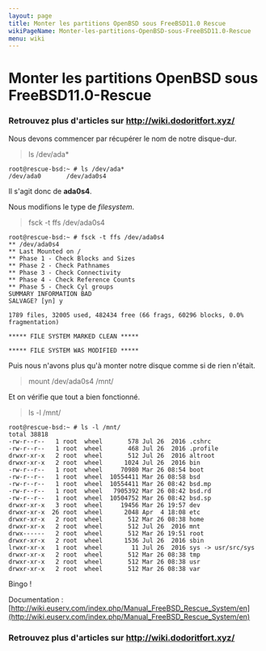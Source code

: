 ```yaml
---
layout: page
title: Monter les partitions OpenBSD sous FreeBSD11.0 Rescue
wikiPageName: Monter-les-partitions-OpenBSD-sous-FreeBSD11.0-Rescue
menu: wiki
---
```


# Monter les partitions OpenBSD sous FreeBSD11.0-Rescue

### **Retrouvez plus d'articles sur http://wiki.dodoritfort.xyz/**

Nous devons commencer par récupérer le nom de notre disque-dur.

> ls /dev/ada*

```
root@rescue-bsd:~ # ls /dev/ada*
/dev/ada0       /dev/ada0s4
```

Il s'agit donc de **ada0s4**.

Nous modifions le type de _filesystem_.

> fsck -t ffs /dev/ada0s4

```
root@rescue-bsd:~ # fsck -t ffs /dev/ada0s4
** /dev/ada0s4
** Last Mounted on /
** Phase 1 - Check Blocks and Sizes
** Phase 2 - Check Pathnames
** Phase 3 - Check Connectivity
** Phase 4 - Check Reference Counts
** Phase 5 - Check Cyl groups
SUMMARY INFORMATION BAD
SALVAGE? [yn] y

1789 files, 32005 used, 482434 free (66 frags, 60296 blocks, 0.0% fragmentation)

***** FILE SYSTEM MARKED CLEAN *****

***** FILE SYSTEM WAS MODIFIED *****
```

Puis nous n'avons plus qu'à monter notre disque comme si de rien n'était.

> mount /dev/ada0s4 /mnt/

Et on vérifie que tout a bien fonctionné.

> ls -l /mnt/

```
root@rescue-bsd:~ # ls -l /mnt/
total 38818
-rw-r--r--   1 root  wheel       578 Jul 26  2016 .cshrc
-rw-r--r--   1 root  wheel       468 Jul 26  2016 .profile
drwxr-xr-x   2 root  wheel       512 Jul 26  2016 altroot
drwxr-xr-x   2 root  wheel      1024 Jul 26  2016 bin
-rw-r--r--   1 root  wheel     70980 Mar 26 08:54 boot
-rw-r--r--   1 root  wheel  10554411 Mar 26 08:58 bsd
-rw-r--r--   1 root  wheel  10554411 Mar 26 08:42 bsd.mp
-rw-r--r--   1 root  wheel   7905392 Mar 26 08:42 bsd.rd
-rw-r--r--   1 root  wheel  10504752 Mar 26 08:42 bsd.sp
drwxr-xr-x   3 root  wheel     19456 Mar 26 19:57 dev
drwxr-xr-x  26 root  wheel      2048 Apr  4 18:08 etc
drwxr-xr-x   2 root  wheel       512 Mar 26 08:38 home
drwxr-xr-x   2 root  wheel       512 Jul 26  2016 mnt
drwx------   2 root  wheel       512 Mar 26 19:51 root
drwxr-xr-x   2 root  wheel      1536 Jul 26  2016 sbin
lrwxr-xr-x   1 root  wheel        11 Jul 26  2016 sys -> usr/src/sys
drwxr-xr-x   2 root  wheel       512 Mar 26 08:38 tmp
drwxr-xr-x   2 root  wheel       512 Mar 26 08:38 usr
drwxr-xr-x   2 root  wheel       512 Mar 26 08:38 var
```

Bingo !

Documentation : [http://wiki.euserv.com/index.php/Manual_FreeBSD_Rescue_System/en](http://wiki.euserv.com/index.php/Manual_FreeBSD_Rescue_System/en)

### **Retrouvez plus d'articles sur http://wiki.dodoritfort.xyz/**
